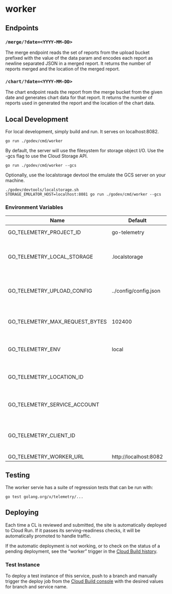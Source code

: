 # worker

## Endpoints

### `/merge/?date=<YYYY-MM-DD>`

The merge endpoint reads the set of reports from the upload bucket prefixed with
the value of the data param and encodes each report as newline separated JSON in
a merged report. It returns the number of reports merged and the location of the
merged report.

### `/chart/?date=<YYYY-MM-DD>`

The chart endpoint reads the report from the merge bucket from the given date
and generates chart data for that report. It returns the number of reports used
in generated the report and the location of the chart data.

## Local Development

For local development, simply build and run. It serves on localhost:8082.

    go run ./godev/cmd/worker

By default, the server will use the filesystem for storage object I/O. Use the
-gcs flag to use the Cloud Storage API.

    go run ./godev/cmd/worker --gcs

Optionally, use the localstorage devtool the emulate the GCS server on your
machine.

    ./godev/devtools/localstorage.sh
    STORAGE_EMULATOR_HOST=localhost:8081 go run ./godev/cmd/worker --gcs

### Environment Variables

| Name                           | Default               | Description                                               |
| ------------------------------ | --------------------- | --------------------------------------------------------- |
| GO_TELEMETRY_PROJECT_ID        | go-telemetry          | GCP project ID                                            |
| GO_TELEMETRY_LOCAL_STORAGE     | .localstorage         | Directory for storage emulator I/O or file system storage |
| GO_TELEMETRY_UPLOAD_CONFIG     | ../config/config.json | Location of the upload config used for report validation  |
| GO_TELEMETRY_MAX_REQUEST_BYTES | 102400                | Maximum request body size the server allows               |
| GO_TELEMETRY_ENV               | local                 | Deployment environment (e.g. prod, dev, local, ... )      |
| GO_TELEMETRY_LOCATION_ID       |                       | GCP location of the service (e.g, us-east1)               |
| GO_TELEMETRY_SERVICE_ACCOUNT   |                       | GCP service account used for queueing work tasks          |
| GO_TELEMETRY_CLIENT_ID         |                       | GCP OAuth client used in authentication for queue tasks   |
| GO_TELEMETRY_WORKER_URL        | http://localhost:8082 |                                                           |

## Testing

The worker servie has a suite of regression tests that can be run with:

    go test golang.org/x/telemetry/...

## Deploying

Each time a CL is reviewed and submitted, the site is automatically deployed to
Cloud Run. If it passes its serving-readiness checks, it will be automatically
promoted to handle traffic.

If the automatic deployment is not working, or to check on the status of a
pending deployment, see the “worker” trigger in the
[Cloud Build history](https://console.cloud.google.com/cloud-build/builds?project=go-telemetry).

### Test Instance

To deploy a test instance of this service, push to a branch and manually trigger
the deploy job from the
[Cloud Build console](https://console.cloud.google.com/cloud-build/triggers?project=go-telemetry)
with the desired values for branch and service name.
